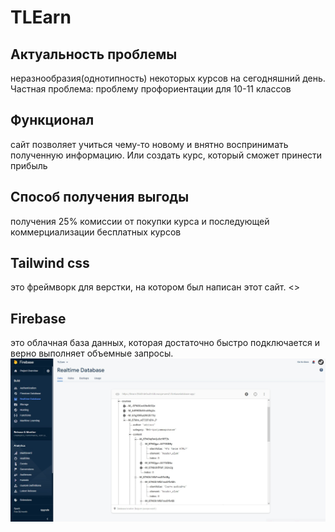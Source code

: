 # TLEarn
## Актуальность проблемы
неразнообразия(однотипность) 
некоторых курсов на сегодняшний 
день.
Частная проблема:
проблему профориентации для
10-11 классов
## Функционал
сайт позволяет учиться чему-то новому и внятно
воспринимать полученную 
информацию. Или создать курс, 
который сможет принести прибыль
## Способ получения выгоды
получения 25% комиссии от
покупки курса и последующей
коммерциализации
бесплатных курсов
## Tailwind css
это фреймворк для верстки, на котором был написан этот сайт.
<<link rel="stylesheet" href="tailwind.css">>
## Firebase
это облачная база данных, которая достаточно быстро подключается и верно выполняет объемные запросы.
![Скриншот базы данных](/screenDb.jpg)
